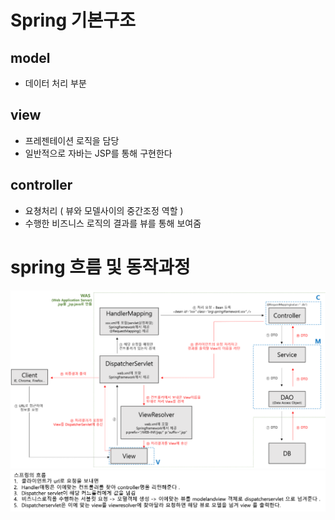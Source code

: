 # Spring 기본구조 


## model

- 데이터 처리 부분

## view

- 프레젠테이션 로직을 담당
- 일반적으로 자바는 JSP를 통해 구현한다

## controller

- 요쳥처리 ( 뷰와 모델사이의 중간조정 역할 )
- 수행한 비즈니스 로직의 결과를 뷰를 통해 보여줌


# spring 흐름 및 동작과정

![spring1](https://github.com/shshshee/TIL/blob/main/spring/image/Untitled.png?raw=true)
![spring2](https://github.com/shshshee/TIL/blob/main/spring/image/Untitled%201.png?raw=true)
